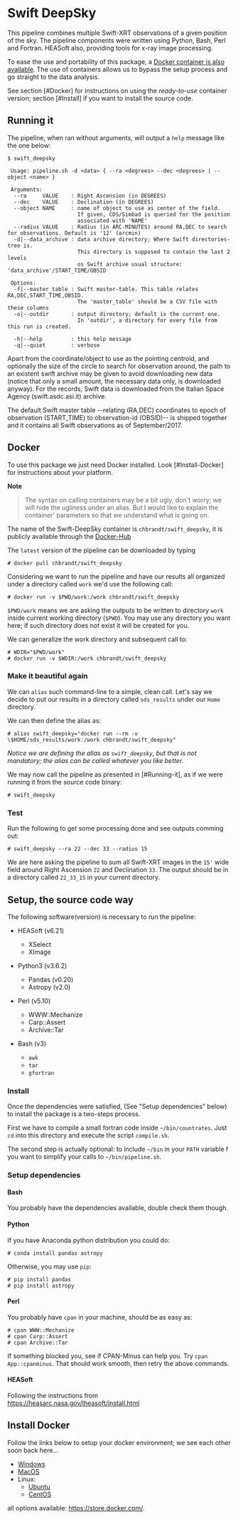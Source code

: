 [dockerhub]: https://hub.docker.com/r/chbrandt/swift_deepsky/

# Swift DeepSky

This pipeline combines multiple Swift-XRT observations of a given position of the sky.
The pipeline components were written using Python, Bash, Perl and Fortran.
HEASoft also, providing tools for x-ray image processing.

To ease the use and portability of this package, a [Docker container is
also available][dockerhub].
The use of containers allows us to bypass the setup process and go straight to the data analysis.

See section [#Docker] for instructions on using the *ready-to-use* container
version; section [#Install] if you want to install the source code.


## Running it

The pipeline, when ran without arguments, will output a `help` message
like the one below:

```
$ swift_deepsky

 Usage: pipeline.sh -d <data> { --ra <degrees> --dec <degrees> | --object <name> }

 Arguments:
  --ra     VALUE    : Right Ascension (in DEGREES)
  --dec    VALUE    : Declination (in DEGREES)
  --object NAME     : name of object to use as center of the field.
                      If given, CDS/Simbad is queried for the position
                      associated with 'NAME'
  --radius VALUE    : Radius (in ARC-MINUTES) around RA,DEC to search for observations. Default is '12' (arcmin)
  -d|--data_archive : data archive directory; Where Swift directories-tree is.
                      This directory is supposed to contain the last 2 levels
                      os Swift archive usual structure: 'data_archive'/START_TIME/OBSID

 Options:
  -f|--master_table : Swift master-table. This table relates RA,DEC,START_TIME,OBSID.
                      The 'master_table' should be a CSV file with these columns
  -o|--outdir       : output directory; default is the current one.
                      In 'outdir', a directory for every file from this run is created.

  -h|--help         : this help message
  -q|--quiet        : verbose
```

Apart from the coordinate/object to use as the pointing centroid, and
optionally the size of the circle to search for observation around,
the path to an existent swift archive may be given to avoid downloading
new data (notice that only a small amount, the necessary data only,
is downloaded anyway).
For the records, Swift data is downloaded from the Italian Space Agency (swift.asdc.asi.it) archive.

The default Swift master table --relating (RA,DEC) coordinates to epoch of
observation (START_TIME) to observation-id (OBSID)-- is shipped together
and it contains all Swift observations as of September/2017.


## Docker

To use this package we just need Docker installed.
Look [#Install-Docker] for instructions about your platform.

**Note**
> The syntax on calling containers may be a bit ugly, don't worry;
> we will hide the ugliness under an alias.
> But I would like to explain the container' parameters so that we
> understand what is going on.

The name of the Swift-DeepSky container is `chbrandt/swift_deepsky`,
it is publicly available through the [Docker-Hub][dockerhub]

The `latest` version of the pipeline can be downloaded by typing
```
# docker pull chbrandt/swift_deepsky
```

Considering we want to run the pipeline and have our results all
organized under a directory called `work` we'd use the following call:
```
# docker run -v $PWD/work:/work chbrandt/swift_deepsky
```

`$PWD/work` means we are asking the outputs to be written to directory
`work` inside current working directory (`$PWD`).
You may use any directory you want here; if such directory does not
exist it will be created for you.

We can generalize the work directory and subsequent call to:
```
# WDIR="$PWD/work"
# docker run -v $WDIR:/work chbrandt/swift_deepsky
```

### Make it beautiful again

We can `alias` such command-line to a simple, clean call.
Let's say we decide to put our results in a directory called
`sds_results` under our `Home` directory.

We can then define the alias as:
```
# alias swift_deepsky="docker run --rm -v \$HOME/sds_results/work:/work chbrandt/swift_deepsky"
```

*Notice we are defining the alias as `swift_deepsky`, but that is not
mandatory; the alias can be called whatever you like better.*

We may now call the pipeline as presented in [#Running-it], as if we
were running it from the source code binary:
```
# swift_deepsky
```

### Test

Run the following to get some processing done and see outputs comming out:
```
# swift_deepsky --ra 22 --dec 33 --radius 15
```

We are here asking the pipeline to sum all Swift-XRT images in the `15'` wide field around Right Ascension `22` and Declination `33`. The output should be in a directory called `22_33_15` in your current directory.


## Setup, the source code way

The following software(version) is necessary to run the pipeline:

* HEASoft (v6.21)
  * XSelect
  * XImage

* Python3 (v3.6.2)
  * Pandas (v0.20)
  * Astropy (v2.0)

* Perl (v5.10)
  * WWW::Mechanize
  * Carp::Assert
  * Archive::Tar

* Bash (v3)
  * `awk`
  * `tar`
  * `gfortran`


### Install
Once the dependencies were satisfied, (See "Setup dependencies" below)
to install the package is a two-steps process.

First we have to compile a small fortran code inside `~/bin/countrates`.
Just `cd` into this directory and execute the script `compile.sh`.

The second step is actually optional: to include `~/bin` in your `PATH`
variable f you want to simplify your calls to `~/bin/pipeline.sh`.


### Setup dependencies

#### Bash
You probably have the dependencies available, double check them though.

#### Python
If you have Anaconda python distribution you could do:
```
# conda install pandas astropy
```

Otherwise, you may use `pip`:
```
# pip install pandas
# pip install astropy
```

#### Perl
You probably have `cpan` in your machine, should be as easy as:
```
# cpan WWW::Mechanize
# cpan Carp::Assert
# cpan Archive::Tar
```
If something blocked you, see if CPAN-Minus can help you.
Try `cpan App::cpanminus`. That should work smooth, then retry the above commands.

#### HEASoft
Following the instructions from https://heasarc.nasa.gov/lheasoft/install.html


## Install Docker
Follow the links below to setup your docker environment; we see each other soon back here...

* [Windows](https://www.docker.com/docker-windows)
* [MacOS](https://www.docker.com/docker-mac)
* Linux:
  * [Ubuntu](https://www.docker.com/docker-ubuntu)
  * [CentOS](https://www.docker.com/docker-centos-distribution)

all options available: https://store.docker.com/.
